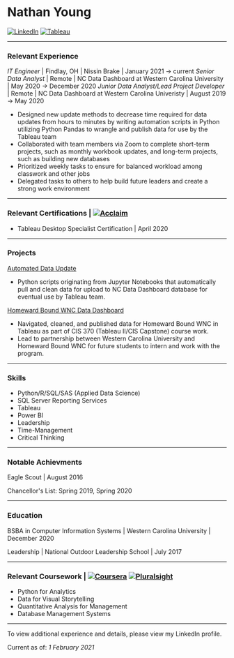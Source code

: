 # Nathan Young 

[![LinkedIn](https://img.shields.io/badge/-LINKEDIN-0077B5?style=for-the-badge&logo=linkedin&logoColor=white)](https://www.linkedin.com/in/nathayoung/)
[![Tableau](https://img.shields.io/badge/-TABLEAU-B7410E?style=for-the-badge&logo=tableau&logoColor=white)](https://public.tableau.com/profile/nathayoung#!/)

***

### Relevant Experience

*IT Engineer* | Findlay, OH | Nissin Brake | January 2021 -> current 
*Senior Data Analyst* | Remote | NC Data Dashboard at Western Carolina University | May 2020 -> December 2020
*Junior Data Analyst/Lead Project Developer* | Remote | NC Data Dashboard at Western Carolina Univeristy | August 2019 -> May 2020 
* Designed new update methods to decrease time required for data updates from hours to minutes by writing automation scripts in Python utilizing Python Pandas to wrangle and publish data for use by the Tableau team
* Collaborated with team members via Zoom to complete short-term projects, such as monthly workbook updates, and long-term projects, such as building new databases
* Prioritized weekly tasks to ensure for balanced workload among classwork and other jobs
* Delegated tasks to others to help build future leaders and create a strong work environment

***

### Relevant Certifications | [![Acclaim](https://img.shields.io/badge/-ACCLAIM-0F4D92?style=for-the-badge&logo=acclaim&logoColor=white)](https://www.youracclaim.com/users/nathayoung/badges)
* Tableau Desktop Specialist Certification | April 2020

***

### Projects

[Automated Data Update](https://github.com/NC-Data-Dashboard)
* Python scripts originating from Jupyter Notebooks that automatically pull and clean data for upload to NC Data Dashboard database for eventual use by Tableau team.

[Homeward Bound WNC Data Dashboard](https://www.linkedin.com/posts/arthursalido_sbtdc-wcu-homewardbound-activity-6684478453695188992-_kb1/)
* Navigated, cleaned, and published data for Homeward Bound WNC in Tableau as part of CIS 370 (Tableau II/CIS Capstone) course work.
* Lead to partnership between Western Carolina University and Homeward Bound WNC for future students to intern and work with the program.

***

### Skills

* Python/R/SQL/SAS (Applied Data Science)
* SQL Server Reporting Services
* Tableau
* Power BI
* Leadership
* Time-Management
* Critical Thinking

***

### Notable Achievments

Eagle Scout | August 2016

Chancellor's List: Spring 2019, Spring 2020

***

### Education

BSBA in Computer Information Systems | Western Carolina University | December 2020

Leadership | National Outdoor Leadership School | July 2017

***

### Relevant Coursework | [![Coursera](https://img.shields.io/badge/-COURSERA-0077B5?style=for-the-badge&logo=COURSERA&logoColor=white)](https://www.coursera.org/user/0f216ddea486002dd0ba0fbe76e503b9) [![Pluralsight](https://img.shields.io/badge/-PLURALSIGHT-50C878?style=for-the-badge&logo=pluralsight&logoColor=white)](https://app.pluralsight.com/profile/nathayoung)

* Python for Analytics
* Data for Visual Storytelling
* Quantitative Analysis for Management
* Database Management Systems

***
To view additional experience and details, please view my LinkedIn profile.

Current as of: *1 February 2021*
